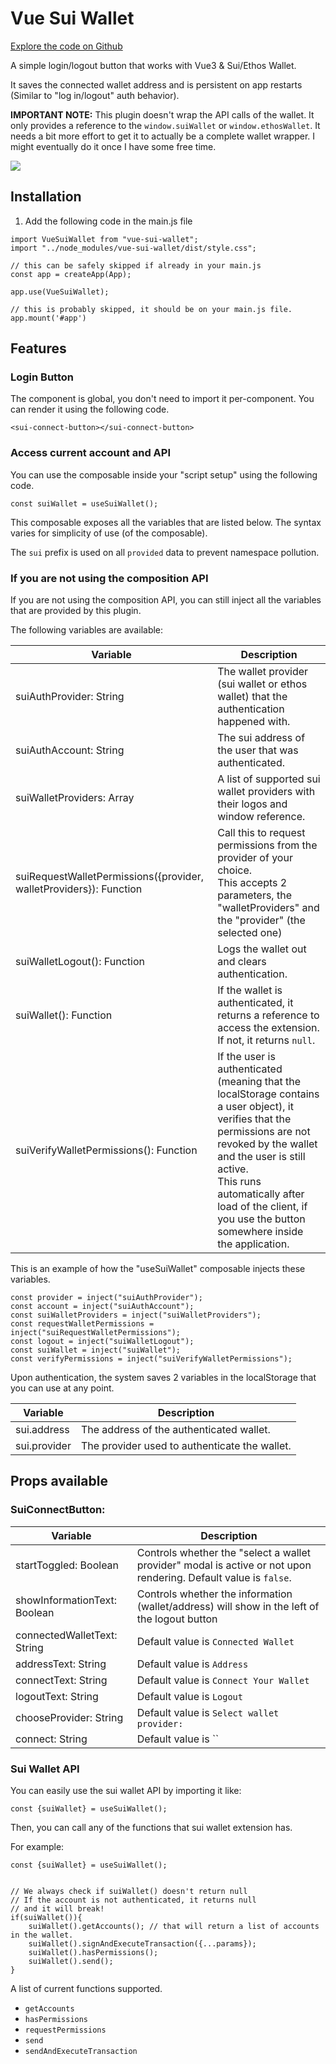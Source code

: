 # Vue Sui Wallet

[Explore the code on Github](https://github.com/manolisliolios/vue-sui-wallet)

A simple login/logout button that works with Vue3 & Sui/Ethos Wallet.

It saves the connected wallet address and is persistent on app restarts (Similar to "log in/logout" auth behavior).

**IMPORTANT NOTE:** This plugin doesn't wrap the API calls of the wallet. It only provides a reference
to the `window.suiWallet` or `window.ethosWallet`. It needs a bit more effort to get it to 
actually be a complete wallet wrapper. I might eventually do it once I have some free time.


![](https://admin.edl.gr/uploads/readme_video_f5de174a57.gif)

## Installation

1. Add the following code in the main.js file

```
import VueSuiWallet from "vue-sui-wallet";
import "../node_modules/vue-sui-wallet/dist/style.css";

// this can be safely skipped if already in your main.js
const app = createApp(App);

app.use(VueSuiWallet);

// this is probably skipped, it should be on your main.js file.
app.mount('#app')
```
## Features

### Login Button

The component is global, you don't need to import it per-component.
You can render it using the following code.

```
<sui-connect-button></sui-connect-button>
```

### Access current account and API

You can use the composable inside your "script setup" using the following code.

```
const suiWallet = useSuiWallet();
```

This composable exposes all the variables that are listed below. 
The syntax varies for simplicity of use (of the composable).

The `sui` prefix is used on all `provided` data to prevent namespace pollution.

### If you are not using the composition API

If you are not using the composition API, you can still inject all the variables that are provided by this plugin.

The following variables are available:

| Variable                                                           | Description                                                                                                                                                                                                                                                                                     |
|--------------------------------------------------------------------|-------------------------------------------------------------------------------------------------------------------------------------------------------------------------------------------------------------------------------------------------------------------------------------------------|
| suiAuthProvider: String                                            | The wallet provider (sui wallet or ethos wallet) that the authentication happened with.                                                                                                                                                                                                         |
| suiAuthAccount: String                                             | The sui address of the user that was authenticated.                                                                                                                                                                                                                                             |
| suiWalletProviders: Array                                          | A list of supported sui wallet providers with their logos and window reference.                                                                                                                                                                                                                 |
| suiRequestWalletPermissions({provider, walletProviders}): Function | Call this to request permissions from the provider of your choice.<br/>This accepts 2 parameters, the "walletProviders" and the "provider" (the selected one)                                                                                                                                   |
| suiWalletLogout(): Function                                        | Logs the wallet out and clears authentication.                                                                                                                                                                                                                                                  |
| suiWallet(): Function                                              | If the wallet is authenticated, it returns a reference to access the extension. If not, it returns `null`.                                                                                                                                                                                        |
| suiVerifyWalletPermissions(): Function                             | If the user is authenticated (meaning that the localStorage contains a user object), it verifies that the permissions are not revoked by the wallet and the user is still active.<br/>This runs automatically after load of the client, if you use the button somewhere inside the application. |


This is an example of how the "useSuiWallet" composable injects these variables.

```
const provider = inject("suiAuthProvider");
const account = inject("suiAuthAccount");
const suiWalletProviders = inject("suiWalletProviders");
const requestWalletPermissions = inject("suiRequestWalletPermissions");
const logout = inject("suiWalletLogout");
const suiWallet = inject("suiWallet");
const verifyPermissions = inject("suiVerifyWalletPermissions");
```
Upon authentication, the system saves 2 variables in the localStorage that you can use
at any point.

| Variable     | Description                                   |
|--------------|-----------------------------------------------|
| sui.address  | The address of the authenticated wallet.      |
| sui.provider | The provider used to authenticate the wallet. |



## Props available

### SuiConnectButton:

| Variable                     | Description                                                                      |
|------------------------------|----------------------------------------------------------------------------------|
| startToggled: Boolean        | Controls whether the "select a wallet provider" modal is active or not upon rendering. Default value is `false`. |
| showInformationText: Boolean | Controls whether the information (wallet/address) will show in the left of the logout button |
| connectedWalletText: String  | Default value is `Connected Wallet`                                              |
| addressText: String          | Default value is `Address`                                                       |
| connectText: String          | Default value is `Connect Your Wallet`                                           |
| logoutText: String           | Default value is `Logout`                                                        |
| chooseProvider: String       | Default value is `Select wallet provider:`                                        |
| connect: String              | Default value is ``                                                          |


### Sui Wallet API

You can easily use the sui wallet API by importing it like:

```
const {suiWallet} = useSuiWallet();
```

Then, you can call any of the functions that sui wallet extension has.

For example:

```
const {suiWallet} = useSuiWallet();


// We always check if suiWallet() doesn't return null
// If the account is not authenticated, it returns null
// and it will break!
if(suiWallet()){
    suiWallet().getAccounts(); // that will return a list of accounts in the wallet.
    suiWallet().signAndExecuteTransaction({...params});
    suiWallet().hasPermissions();
    suiWallet().send();
}

```

A list of current functions supported.

- `getAccounts`
- `hasPermissions`
- `requestPermissions`
- `send`
- `sendAndExecuteTransaction`